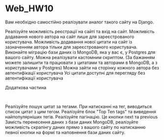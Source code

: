 # Web_HW10

Вам необхідно самостійно реалізувати аналог такого сайту на Django.



Реалізуйте можливість реєстрації на сайті та вхід на сайт.
Можливість додавання нового автора на сайт лише для зареєстрованого користувача.
Можливість додавання нової цитати на сайт із зазначенням автора тільки для зареєстрованого користувача.
Виконайте міграцію бази даних із MongoDB, яка у вас є, у Postgres для вашого сайту. Можна реалізувати кастомним скриптом. (За бажанням можете залишити та працювати з цитатами та авторами в MongoDB, а з користувачами у Postgres)
Можна зайти на сторінку кожного автора без автентифікації користувача
Усі цитати доступні для перегляду без автентифікації користувача




Додаткова частина

​

Реалізуйте пошук цитат за тегами. При натисканні на тег, виводиться список цитат з цим тегом.
Реалізуйте блок "Top Ten tags" та виведення найпопулярніших тегів.
Реалізуйте пагінацію. Це кнопки next та previous
Замість перенесення даних з бази даних MongoDB, реалізуйте можливість скрапінгу даних прямо з вашого сайту по натисканню певної кнопки на формі та наповнення бази даних сайту.
